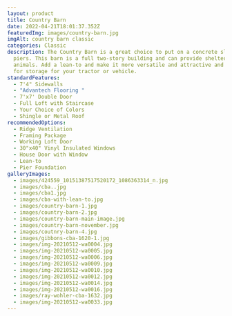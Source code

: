 ```yaml
---
layout: product
title: Country Barn
date: 2022-04-21T18:01:37.352Z
featuredImg: images/country-barn.jpg
imgAlt: country barn classic
categories: Classic
description: The Country Barn is a great choice to put on a concrete slab or
  piers. This barn is a full two-story building and can provide shelter for your
  animals. Add a lean-to and make it more versatile and attractive and to allow
  for storage for your tractor or vehicle.
standardFeatures:
  - 7'4" Sidewalls
  - "Advantech Flooring "
  - 7'x7' Double Door
  - Full Loft with Staircase
  - Your Choice of Colors
  - Shingle or Metal Roof
recommendedOptions:
  - Ridge Ventilation
  - Framing Package
  - Working Loft Door
  - 30"x40" Vinyl Insulated Windows
  - House Door with Window
  - Lean-to
  - Pier Foundation
galleryImages:
  - images/424559_10151387517520172_1086363314_n.jpg
  - images/cba..jpg
  - images/cba1.jpg
  - images/cba-with-lean-to.jpg
  - images/country-barn-1.jpg
  - images/country-barn-2.jpg
  - images/country-barn-main-image.jpg
  - images/country-barn-november.jpg
  - images/coutnry-barn-4.jpg
  - images/gibbons-cba-1620-1.jpg
  - images/img-20210512-wa0004.jpg
  - images/img-20210512-wa0005.jpg
  - images/img-20210512-wa0006.jpg
  - images/img-20210512-wa0009.jpg
  - images/img-20210512-wa0010.jpg
  - images/img-20210512-wa0012.jpg
  - images/img-20210512-wa0014.jpg
  - images/img-20210512-wa0016.jpg
  - images/ray-wohler-cba-1632.jpg
  - images/img-20210512-wa0033.jpg
---
```


